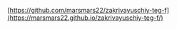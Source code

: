 [https://github.com/marsmars22/zakrivayuschiy-teg-f](https://marsmars22.github.io/zakrivayuschiy-teg-f/)

